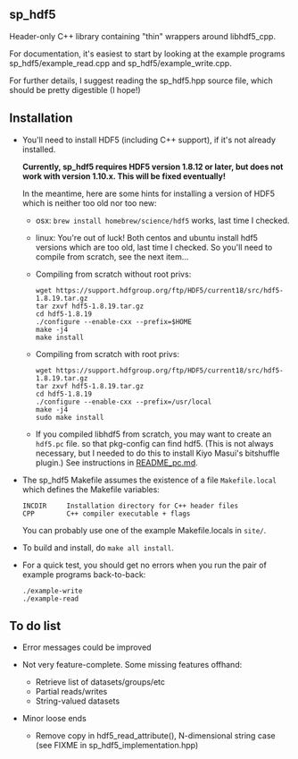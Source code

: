 ## sp_hdf5

Header-only C++ library containing "thin" wrappers around libhdf5_cpp.

For documentation, it's easiest to start by looking at the example programs sp_hdf5/example_read.cpp
and sp_hdf5/example_write.cpp.  

For further details, I suggest reading the sp_hdf5.hpp source file, which should be pretty
digestible (I hope!)

## Installation

- You'll need to install HDF5 (including C++ support), if it's not already installed.

  **Currently, sp_hdf5 requires HDF5 version 1.8.12 or later,
  but does not work with version 1.10.x.  This will be fixed eventually!**

  In the meantime, here are some hints for installing a version of HDF5
  which is neither too old nor too new:

   - osx: `brew install homebrew/science/hdf5` works, last time I checked.
   
   - linux: You're out of luck!  Both centos and ubuntu install hdf5 versions
     which are too old, last time I checked.  So you'll need to compile from
     scratch, see the next item...

   - Compiling from scratch without root privs:
     ```
     wget https://support.hdfgroup.org/ftp/HDF5/current18/src/hdf5-1.8.19.tar.gz
     tar zxvf hdf5-1.8.19.tar.gz
     cd hdf5-1.8.19
     ./configure --enable-cxx --prefix=$HOME
     make -j4
     make install
     ```

   - Compiling from scratch with root privs:
     ```
     wget https://support.hdfgroup.org/ftp/HDF5/current18/src/hdf5-1.8.19.tar.gz
     tar zxvf hdf5-1.8.19.tar.gz
     cd hdf5-1.8.19
     ./configure --enable-cxx --prefix=/usr/local
     make -j4
     sudo make install
     ```

   - If you compiled libhdf5 from scratch, you may want to create an `hdf5.pc` file.
     so that pkg-config can find hdf5.  (This is not always necessary, but I
     needed to do this to install Kiyo Masui's bitshuffle plugin.)  See
     instructions in [README_pc.md](./README_pc.md).

- The sp_hdf5 Makefile assumes the existence of a file `Makefile.local` which defines
  the Makefile variables:
    ```
    INCDIR     Installation directory for C++ header files
    CPP        C++ compiler executable + flags
    ```
  You can probably use one of the example Makefile.locals in `site/`.

- To build and install, do `make all install`.

- For a quick test, you should get no errors when you run the pair
  of example programs back-to-back:
  ```
  ./example-write
  ./example-read
  ```

## To do list

   - Error messages could be improved
   - Not very feature-complete.  Some missing features offhand:
       - Retrieve list of datasets/groups/etc
       - Partial reads/writes
       - String-valued datasets

   - Minor loose ends
       - Remove copy in hdf5_read_attribute(), N-dimensional string case (see FIXME in sp_hdf5_implementation.hpp)
